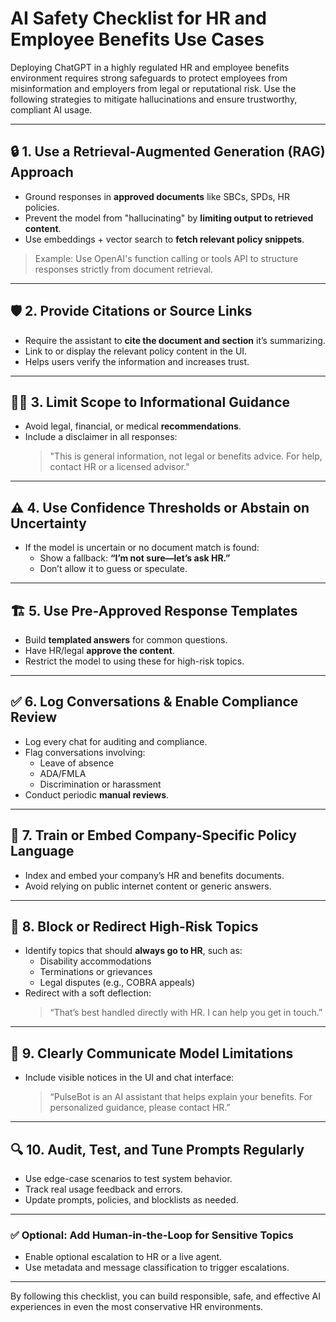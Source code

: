 # AI Safety Checklist for HR and Employee Benefits Use Cases

Deploying ChatGPT in a highly regulated HR and employee benefits environment requires strong safeguards to protect employees from misinformation and employers from legal or reputational risk. Use the following strategies to mitigate hallucinations and ensure trustworthy, compliant AI usage.

---

## 🔒 1. Use a Retrieval-Augmented Generation (RAG) Approach
- Ground responses in **approved documents** like SBCs, SPDs, HR policies.
- Prevent the model from "hallucinating" by **limiting output to retrieved content**.
- Use embeddings + vector search to **fetch relevant policy snippets**.

> Example: Use OpenAI's function calling or tools API to structure responses strictly from document retrieval.

---

## 🛡️ 2. Provide Citations or Source Links
- Require the assistant to **cite the document and section** it’s summarizing.
- Link to or display the relevant policy content in the UI.
- Helps users verify the information and increases trust.

---

## 🧑‍⚖️ 3. Limit Scope to Informational Guidance
- Avoid legal, financial, or medical **recommendations**.
- Include a disclaimer in all responses:
  > "This is general information, not legal or benefits advice. For help, contact HR or a licensed advisor."

---

## ⚠️ 4. Use Confidence Thresholds or Abstain on Uncertainty
- If the model is uncertain or no document match is found:
  - Show a fallback: **“I’m not sure—let’s ask HR.”**
  - Don’t allow it to guess or speculate.

---

## 🏗️ 5. Use Pre-Approved Response Templates
- Build **templated answers** for common questions.
- Have HR/legal **approve the content**.
- Restrict the model to using these for high-risk topics.

---

## ✅ 6. Log Conversations & Enable Compliance Review
- Log every chat for auditing and compliance.
- Flag conversations involving:
  - Leave of absence
  - ADA/FMLA
  - Discrimination or harassment
- Conduct periodic **manual reviews**.

---

## 🧠 7. Train or Embed Company-Specific Policy Language
- Index and embed your company’s HR and benefits documents.
- Avoid relying on public internet content or generic answers.

---

## 🚫 8. Block or Redirect High-Risk Topics
- Identify topics that should **always go to HR**, such as:
  - Disability accommodations
  - Terminations or grievances
  - Legal disputes (e.g., COBRA appeals)
- Redirect with a soft deflection:
  > “That’s best handled directly with HR. I can help you get in touch.”

---

## 📜 9. Clearly Communicate Model Limitations
- Include visible notices in the UI and chat interface:
  > “PulseBot is an AI assistant that helps explain your benefits. For personalized guidance, please contact HR.”

---

## 🔍 10. Audit, Test, and Tune Prompts Regularly
- Use edge-case scenarios to test system behavior.
- Track real usage feedback and errors.
- Update prompts, policies, and blocklists as needed.

---

### ✅ Optional: Add Human-in-the-Loop for Sensitive Topics
- Enable optional escalation to HR or a live agent.
- Use metadata and message classification to trigger escalations.

---

By following this checklist, you can build responsible, safe, and effective AI experiences in even the most conservative HR environments.
